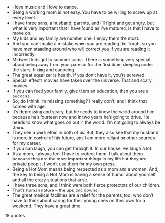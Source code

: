  - I love music and I love to dance.
 - Being a working mom is not easy. You have to be willing to screw up at every level.
 - I have three sons, a husband, parents, and I’ll fight and get angry, but what is very important that I have found as I’ve matured, is that I have to move on.
 - My kids and my family are number one; I enjoy them the most.
 - And you can’t make a mistake when you are reading the Torah, so you have men standing around who will correct you if you are reading it incorrectly.
 - Midwest kids got to summer camp. There is something very special about being away from your parents for the first time, sleeping under the stars, hiking and canoeing.
 - The great equalizer is health. If you don’t have it, you’re screwed.
 - Special effects movies have taken over the universe. That and scary movies.
 - If you can feed your family, give them an education, then you are a success.
 - So, do I think I’m missing something? I really don’t, and I think that comes with age.
 - It’s depressing and scary, but he needs to know the world around him because he’s fourteen now and in two years he’s going to drive. He needs to know what goes on out in the world. I’m not going to always be there.
 - They see a work ethic in both of us. But, they also see that my husband is more in control of his future, and I am more reliant on other sources for my career.
 - If you can laugh, you can get through it. In our house, we laugh a lot.
 - As a mom, I always feel I have to protect them. I talk about them because they are the most important things in my life but they are private people. I won’t use them for my own press.
 - Being a Hot Mom means being respected as a mom and a woman. And, the key to being a Hot Mom is having a sense of humor about yourself and all the crazy situations that arise.
 - I have three sons, and I think were both fierce protectors of our children.
 - That’s human nature – the ups and downs.
 - The great medical facilities are a relief for the parents, too, who don’t have to think about caring for their young ones on their own for a weekend. They have a great time.

18 quotes